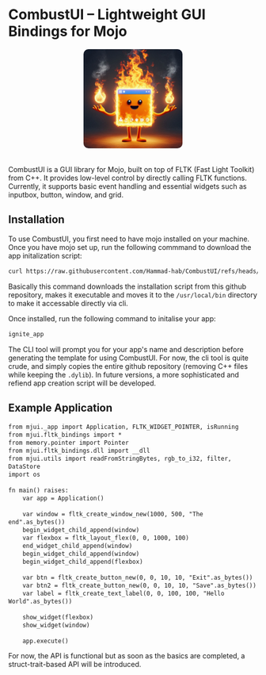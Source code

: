 # CombustUI – Lightweight GUI Bindings for Mojo

<p align="center">
    <img src="mjui/examples/logo.jpeg" alt="drawing" width="200" style="border-radius: 10px"/>
</p>

<br/>
CombustUI is a GUI library for Mojo, built on top of FLTK (Fast Light Toolkit) from C++. It provides low-level control by directly calling FLTK functions. Currently, it supports basic event handling and essential widgets such as inputbox, button, window, and grid.


## Installation

To use CombustUI, you first need to have mojo installed on your machine. Once you have mojo set up, run the following commmand to download the app initalization script:

```sh
curl https://raw.githubusercontent.com/Hammad-hab/CombustUI/refs/heads/main/create_new_app.sh -o ignite_app.sh && chmod +x ignite_app.sh && sudo mv ./ignite_app.sh /usr/local/bin/ignite_app
```

Basically this command downloads the installation script from this github repository, makes it executable and moves it to the `/usr/local/bin` directory to make it accessable directly via cli.

Once installed, run the following command to initalise your app:
```sh
ignite_app
```

The CLI tool will prompt you for your app's name and description before generating the template for using CombustUI. For now, the cli tool is quite crude, and simply copies the entire github repository (removing C++ files while keeping the `.dylib`). In future versions, a more sophisticated and refiend app creation script will be developed.

## Example Application

```mojo
from mjui._app import Application, FLTK_WIDGET_POINTER, isRunning
from mjui.fltk_bindings import *
from memory.pointer import Pointer
from mjui.fltk_bindings.dll import __dll
from mjui.utils import readFromStringBytes, rgb_to_i32, filter, DataStore
import os

fn main() raises:
    var app = Application()

    var window = fltk_create_window_new(1000, 500, "The end".as_bytes())
    begin_widget_child_append(window)
    var flexbox = fltk_layout_flex(0, 0, 1000, 100)
    end_widget_child_append(window)
    begin_widget_child_append(window)
    begin_widget_child_append(flexbox)

    var btn = fltk_create_button_new(0, 0, 10, 10, "Exit".as_bytes())
    var btn2 = fltk_create_button_new(0, 0, 10, 10, "Save".as_bytes())
    var label = fltk_create_text_label(0, 0, 100, 100, "Hello World".as_bytes())

    show_widget(flexbox)
    show_widget(window)

    app.execute()

```

For now, the API is functional but as soon as the basics are completed, a struct-trait-based API will be introduced.

